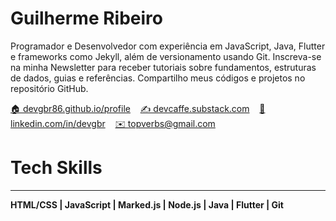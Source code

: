 # Guilherme Ribeiro

Programador e Desenvolvedor com experiência em JavaScript, Java, Flutter e frameworks como Jekyll, além de versionamento usando Git. Inscreva-se na minha Newsletter para receber tutoriais sobre fundamentos, estruturas de dados, guias e referências. Compartilho meus códigos e projetos no repositório GitHub.

<p align="left">
    <a href="https://devgbr86.github.io/profile/">🏠 devgbr86.github.io/profile</a> &nbsp;&nbsp;
        <a href="https://devcaffe.substack.com/">✍️ devcaffe.substack.com</a> &nbsp;&nbsp;
    <a href="https://www.linkedin.com/in/devgbr/">💼 linkedin.com/in/devgbr</a> &nbsp;&nbsp;
    <a href="mailto:topverbs@gmail.com">✉️ topverbs@gmail.com</a>
</p>



# Tech Skills
---

**HTML/CSS | JavaScript | Marked.js | Node.js | Java | Flutter | Git**

<br/>
